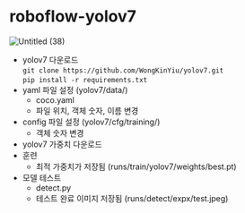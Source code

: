 # roboflow-yolov7

![Untitled (38)](https://github.com/chaewonS/roboflow-yolov7/assets/81732426/8fe9d046-d57e-42a1-96e7-4cfce94574cd)

- yolov7 다운로드  
``` git clone https://github.com/WongKinYiu/yolov7.git ```    
``` pip install -r requirements.txt ```
- yaml 파일 설정 (yolov7/data/)
    - coco.yaml
    - 파일 위치, 객체 숫자, 이름 변경
- config 파일 설정 (yolov7/cfg/training/)
    - 객체 숫자 변경
- yolov7 가중치 다운로드
- 훈련
    - 최적 가중치가 저장됨 (runs/train/yolov7/weights/best.pt)
- 모델 테스트
    - detect.py
    - 테스트 완료 이미지 저장됨 (runs/detect/expx/test.jpeg)
